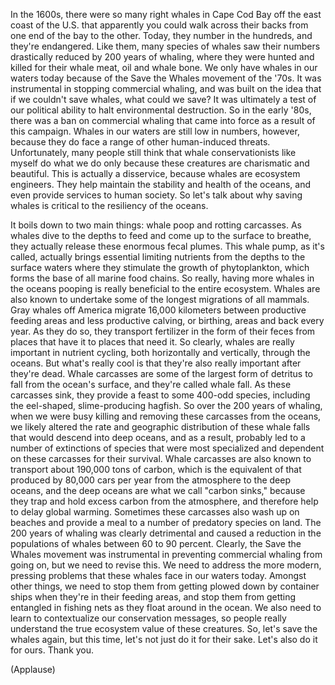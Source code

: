 
In the 1600s, there were so many
right whales in Cape Cod Bay
off the east coast of the U.S.
that apparently you could
walk across their backs
from one end of the bay to the other.
Today, they number in the hundreds,
and they&#39;re endangered.
Like them, many species of whales
saw their numbers drastically reduced
by 200 years of whaling,
where they were hunted and killed
for their whale meat, oil and whale bone.
We only have whales in our waters today
because of the Save the Whales
movement of the &#39;70s.
It was instrumental in stopping
commercial whaling,
and was built on the idea that
if we couldn&#39;t save whales,
what could we save?
It was ultimately a test
of our political ability
to halt environmental destruction.
So in the early &#39;80s, there was
a ban on commercial whaling
that came into force
as a result of this campaign.
Whales in our waters are still
low in numbers, however,
because they do face a range
of other human-induced threats.
Unfortunately, many people still think
that whale conservationists like myself
do what we do only because these creatures
are charismatic and beautiful.
This is actually a disservice,
because whales are ecosystem engineers.
They help maintain the stability
and health of the oceans,
and even provide services
to human society.
So let&#39;s talk about why
saving whales is critical
to the resiliency of the oceans.

It boils down to two main things:
whale poop and rotting carcasses.
As whales dive to the depths to feed
and come up to the surface to breathe,
they actually release these
enormous fecal plumes.
This whale pump, as it&#39;s called,
actually brings essential limiting 
nutrients from the depths
to the surface waters where they 
stimulate the growth of phytoplankton,
which forms the base
of all marine food chains.
So really, having more whales
in the oceans pooping
is really beneficial
to the entire ecosystem.
Whales are also known to undertake some 
of the longest migrations of all mammals.
Gray whales off America
migrate 16,000 kilometers
between productive feeding areas and less
productive calving, or birthing, areas
and back every year.
As they do so, they transport fertilizer
in the form of their feces
from places that have it
to places that need it.
So clearly, whales are really
important in nutrient cycling,
both horizontally and vertically,
through the oceans.
But what&#39;s really cool is that they&#39;re 
also really important after they&#39;re dead.
Whale carcasses are some of 
the largest form of detritus
to fall from the ocean&#39;s surface, 
and they&#39;re called whale fall.
As these carcasses sink,
they provide a feast
to some 400-odd species,
including the eel-shaped, slime-producing 
hagfish.
So over the 200 years of whaling,
when we were busy killing and removing
these carcasses from the oceans,
we likely altered the rate and geographic 
distribution of these whale falls
that would descend into deep oceans,
and as a result, probably led
to a number of extinctions
of species that were most specialized
and dependent on these carcasses
for their survival.
Whale carcasses are also known
to transport about 190,000 tons of carbon,
which is the equivalent of that produced
by 80,000 cars per year
from the atmosphere to the deep oceans,
and the deep oceans
are what we call &quot;carbon sinks,&quot;
because they trap and hold
excess carbon from the atmosphere,
and therefore help
to delay global warming.
Sometimes these carcasses
also wash up on beaches
and provide a meal to a number
of predatory species on land.
The 200 years of whaling
was clearly detrimental
and caused a reduction
in the populations of whales
between 60 to 90 percent.
Clearly, the Save the Whales movement
was instrumental in preventing
commercial whaling from going on,
but we need to revise this.
We need to address the more modern,
pressing problems that these whales face
in our waters today.
Amongst other things, we need to stop them
from getting plowed down by container 
ships when they&#39;re in their feeding areas,
and stop them from getting
entangled in fishing nets
as they float around in the ocean.
We also need to learn to contextualize
our conservation messages,
so people really understand the true 
ecosystem value of these creatures.
So, let&#39;s save the whales again,
but this time, let&#39;s not just 
do it for their sake.
Let&#39;s also do it for ours.
Thank you.

(Applause)


